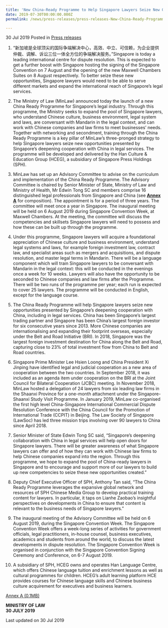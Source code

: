 ```yaml
---
title: 'New China-Ready Programme to Help Singapore Lawyers Seize New Opportunities'
date: 2019-07-30T00:00:00.000Z
permalink: /news/press-releases/press-releases-New-China-Ready-Programme-to-Help-Singapore-Lawyers-Seize-New-Opportunities

---
```



30 Jul 2019 Posted in [Press releases](/news/press-releases)

1. “新加坡是全球顶尖的国际争端解决中心，高效、中立、可信赖，为企业提供仲裁、调解、诉讼三位一体全方位的争端解决服务。”Singapore is today a leading international centre for dispute resolution. This is expected to get a further boost with Singapore hosting the signing of the Singapore Convention on 7 August and the opening of the new Maxwell Chambers Suites on 8 August respectively. To better seize these new opportunities, Singapore lawyers would need to be able to serve different markets and expand the international reach of Singapore’s legal services.  
 


2. The Ministry of Law (MinLaw) announced today the launch of a new China Ready Programme for Singapore’s legal industry. Through this programme, the Ministry seeks to expand the pool of Singapore lawyers, who understand Chinese culture, business environment, legal system and laws, are conversant with Mandarin in the legal context, and can work with Chinese companies and law firms to meet businesses’ needs. Together with networking and secondment, training through the China Ready Programme is a key pillar of MinLaw’s three-pronged strategy to help Singapore lawyers seize new opportunities presented by Singapore’s deepening cooperation with China in legal services. The programme will be developed and delivered by the Han Culture & Education Group (HCEG), a subsidiary of Singapore Press Holdings (SPH).
 


3. MinLaw has set up an Advisory Committee to advise on the curriculum and implementation of the China Ready Programme. The Advisory Committee is chaired by Senior Minister of State, Ministry of Law and Ministry of Health, Mr Edwin Tong SC and members comprise 16 distinguished legal professionals from Singapore and China (see **<u>Annex A</u>** for composition). The appointment is for a period of three years. The committee will meet once a year in Singapore. The inaugural meeting will be held on 6 August 2019 during Singapore Convention Week, at Maxwell Chambers. At the meeting, the committee will discuss the competencies and skillsets Singapore lawyers will need to possess and how these can be built up through the programme.  
 


4. Under this programme, Singapore lawyers will acquire a foundational appreciation of Chinese culture and business environment, understand legal systems and laws, for example foreign investment law, contract law, and specialist areas such as mergers and acquisitions, and dispute resolution, and master legal terms in Mandarin. There will be a language component which will train Singapore lawyers to be conversant with Mandarin in the legal context: this will be conducted in the evenings once a week for 10 weeks. Lawyers will also have the opportunity to be seconded to Chinese companies and law firms after the Programme. There will be two runs of the programme per year; each run is expected to cover 25 lawyers. The programme will be conducted in English, except for the language course. 
 

5. The China Ready Programme will help Singapore lawyers seize new opportunities presented by Singapore’s deepening cooperation with China, including in legal services. China has been Singapore’s largest trading partner and Singapore has been China’s largest foreign investor for six consecutive years since 2013. More Chinese companies are internationalising and expanding their footprint overseas, especially under the Belt and Road Initiative (BRI). In 2018, Singapore was the largest foreign investment destination for China along the Belt and Road, capturing close to 23% of total investment flow from China to Belt and Road countries.

 

6. Singapore Prime Minister Lee Hsien Loong and China President Xi Jinping have identified legal and judicial cooperation as a new area of cooperation between the two countries. In September 2018, it was included as an agenda item under cooperation on the BRI at the Joint Council for Bilateral Cooperation (JCBC) meeting. In November 2018, MinLaw hosted a delegation of 24 lawyers from six leading law firms in the Shaanxi Province for a one-month attachment under the Singapore-Shaanxi Study Visit Programme. In January 2019, MinLaw co-organised the first high level China-Singapore International Commercial Dispute Resolution Conference with the China Council for the Promotion of International Trade (CCPIT) in Beijing. The Law Society of Singapore (LawSoc) has led three mission trips involving over 90 lawyers to China since April 2018.
 


7. Senior Minister of State Edwin Tong SC said, “Singapore’s deepening collaboration with China in legal services will help open doors for Singapore lawyers. There will be greater awareness of what Singapore lawyers can offer and of how they can work with Chinese law firms to help Chinese companies expand into the region. Through this programme, we hope to expand the pool of China-ready lawyers in Singapore and to encourage and support more of our lawyers to build up new competencies to seize these new opportunities created.”       

 

8. Deputy Chief Executive Officer of SPH, Anthony Tan said, “The China Ready Programme leverages the expansive global network and resources of SPH Chinese Media Group to develop practical training content for lawyers. In particular, it taps on Lianhe Zaobao’s insightful perspectives on developments in China to ensure that content is relevant to the business needs of Singapore lawyers.” 
 


9. The inaugural meeting of the Advisory Committee will be held on 6 August 2019, during the Singapore Convention Week. The Singapore Convention Week offers a week-long series of activities for government officials, legal practitioners, in-house counsel, business executives, academics and students from around the world, to discuss the latest developments in dispute resolution. The Singapore Convention Week is organised in conjunction with the Singapore Convention Signing Ceremony and Conference, on 6-7 August 2019.
 


10. A subsidiary of SPH, HCEG owns and operates Han Language Centre, which offers Chinese language tuition and enrichment lessons as well as cultural programmes for children. HCEG’s adult learning platform HCE provides courses for Chinese language skills and Chinese business culture acquirement for executives and business learners. 

[Annex A (0.1MB)](/files/news/press-releases/2019/07/AnnexAforChinaReady30July.pdf)

**MINISTRY OF LAW**    
**30 JULY 2019**

<p class="right-side-updated">Last updated on 30 Jul 2019</p> 
